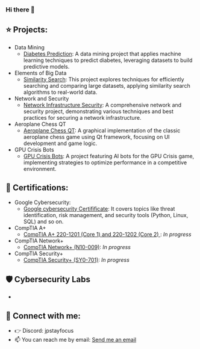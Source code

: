 ### Hi there 👋

## ⭐️ Projects:

- Data Mining
  - [Diabetes Prediction](https://github.com/jpstayfocus/data-mining): A data mining project that applies machine learning techniques to predict diabetes, leveraging datasets to build predictive models.
- Elements of Big Data
  - [Similarity Search](https://github.com/jpstayfocus/Elements-of-Big-Data): This project explores techniques for efficiently searching and comparing large datasets, applying similarity search algorithms to real-world data.
- Network and Security
  - [Network Infrastructure Security](https://github.com/jpstayfocus/network-and-security/tree/main/final%20project): A comprehensive network and security project, demonstrating various techniques and best practices for securing a network infrastructure.
- Aeroplane Chess QT
  - [Aeroplane Chess QT](https://github.com/jpstayfocus/Aeroplane-Chess-QT): A graphical implementation of the classic aeroplane chess game using Qt framework, focusing on UI development and game logic.
- GPU Crisis Bots
  - [GPU Crisis Bots](https://github.com/jpstayfocus/GPUCrisis-Bots): A project featuring AI bots for the GPU Crisis game, implementing strategies to optimize performance in a competitive environment.



## 🏅 Certifications:

- Google Cybersecurity:
  - [Google cybersecurity Certifificate](https://github.com/jpstayfocus/certifications/tree/main/google-cybersecurity): It covers topics like threat identification, risk management, and security tools (Python, Linux, SQL) and so on.
- CompTIA A+
  - [CompTIA A+ 220-1201 (Core 1) and 220-1202 (Core 2) ](https://github.com/jpstayfocus/CompTIA-A-plus): _In progress_
- CompTIA Network+
  - [CompTIA Network+ (N10-009)](https://github.com/jpstayfocus/CompTIA-Security-SY0-701): _In progress_
- CompTIA Security+
  - [CompTIA Security+ (SY0-701)](https://github.com/jpstayfocus/CompTIA-Security-SY0-701): _In progress_

## 🛡️ Cybersecurity Labs
- 

## 🔗 Connect with me:

- 👉 Discord: jpstayfocus
- 📫 You can reach me by email: [Send me an email](mailto:jpstayfocus@gmail.com?subject=Hello%20from%20GitHub&body=Hi%20there%2C%0A%0AI%20saw%20your%20profile%20on%20GitHub%20and%20wanted%20to%20reach%20out.%20Looking%20forward%20to%20connecting%20with%20you.%0A%0ARegards%2C%0A[Your%20Name])


